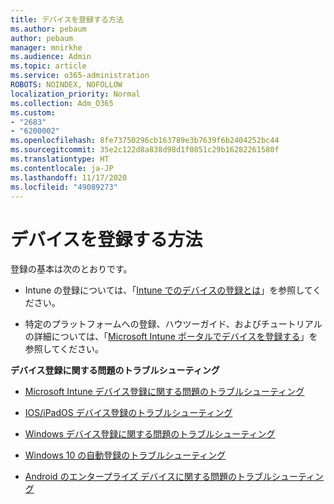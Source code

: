 ```yaml
---
title: デバイスを登録する方法
ms.author: pebaum
author: pebaum
manager: mnirkhe
ms.audience: Admin
ms.topic: article
ms.service: o365-administration
ROBOTS: NOINDEX, NOFOLLOW
localization_priority: Normal
ms.collection: Adm_O365
ms.custom:
- "2683"
- "6200002"
ms.openlocfilehash: 8fe73750296cb163789e3b7639f6b2404252bc44
ms.sourcegitcommit: 35e2c122d8a838d98d1f0851c29b16282261580f
ms.translationtype: HT
ms.contentlocale: ja-JP
ms.lasthandoff: 11/17/2020
ms.locfileid: "49089273"
---
```

# <a name="how-to-enroll-devices"></a>デバイスを登録する方法

登録の基本は次のとおりです。

- Intune の登録については、「[Intune でのデバイスの登録とは](https://docs.microsoft.com/mem/intune/enrollment/device-enrollment)」を参照してください。 

- 特定のプラットフォームへの登録、ハウツーガイド、およびチュートリアルの詳細については、「[Microsoft Intune ポータルでデバイスを登録する](https://docs.microsoft.com/mem/intune/enrollment/)」を参照してください。

**デバイス登録に関する問題のトラブルシューティング**

- [Microsoft Intune デバイス登録に関する問題のトラブルシューティング](https://docs.microsoft.com/mem/intune/enrollment/troubleshoot-device-enrollment-in-intune)

- [IOS/iPadOS デバイス登録のトラブルシューティング](https://docs.microsoft.com/mem/intune/enrollment/troubleshoot-ios-enrollment-errors)

- [Windows デバイス登録に関する問題のトラブルシューティング](https://docs.microsoft.com/mem/intune/enrollment/troubleshoot-windows-enrollment-errors)

- [Windows 10 の自動登録のトラブルシューティング](https://docs.microsoft.com/mem/intune/enrollment/troubleshoot-windows-auto-enrollment)

- [Android のエンタープライズ デバイスに関する問題のトラブルシューティング](https://docs.microsoft.com/mem/intune/enrollment/troubleshoot-android-enrollment)



